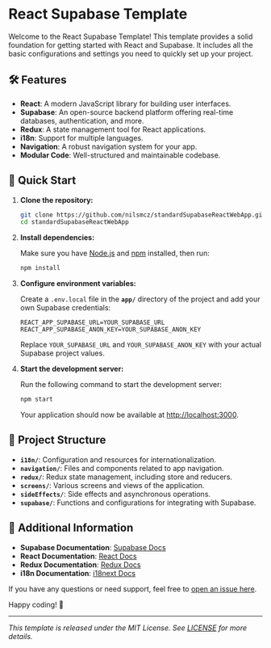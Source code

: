 # React Supabase Template

Welcome to the React Supabase Template! This template provides a solid foundation for getting started with React and Supabase. It includes all the basic configurations and settings you need to quickly set up your project.

## 🛠️ Features

- **React**: A modern JavaScript library for building user interfaces.
- **Supabase**: An open-source backend platform offering real-time databases, authentication, and more.
- **Redux**: A state management tool for React applications.
- **i18n**: Support for multiple languages.
- **Navigation**: A robust navigation system for your app.
- **Modular Code**: Well-structured and maintainable codebase.

## 🚀 Quick Start

1. **Clone the repository:**

   ```bash
   git clone https://github.com/nilsmcz/standardSupabaseReactWebApp.git
   cd standardSupabaseReactWebApp
   ```

2. **Install dependencies:**

   Make sure you have [Node.js](https://nodejs.org/) and [npm](https://www.npmjs.com/) installed, then run:

   ```bash
   npm install
   ```

3. **Configure environment variables:**

   Create a `.env.local` file in the **`app/`** directory of the project and add your own Supabase credentials:

   ```env
   REACT_APP_SUPABASE_URL=YOUR_SUPABASE_URL
   REACT_APP_SUPABASE_ANON_KEY=YOUR_SUPABASE_ANON_KEY
   ```

   Replace `YOUR_SUPABASE_URL` and `YOUR_SUPABASE_ANON_KEY` with your actual Supabase project values.

4. **Start the development server:**

   Run the following command to start the development server:

   ```bash
   npm start
   ```

   Your application should now be available at [http://localhost:3000](http://localhost:3000).

## 📂 Project Structure

- **`i18n/`**: Configuration and resources for internationalization.
- **`navigation/`**: Files and components related to app navigation.
- **`redux/`**: Redux state management, including store and reducers.
- **`screens/`**: Various screens and views of the application.
- **`sideEffects/`**: Side effects and asynchronous operations.
- **`supabase/`**: Functions and configurations for integrating with Supabase.

## 📝 Additional Information

- **Supabase Documentation**: [Supabase Docs](https://supabase.com/docs)
- **React Documentation**: [React Docs](https://reactjs.org/docs/getting-started.html)
- **Redux Documentation**: [Redux Docs](https://redux.js.org/)
- **i18n Documentation**: [i18next Docs](https://www.i18next.com/)

If you have any questions or need support, feel free to [open an issue here](https://github.com/nilsmcz/standardSupabaseReactWebApp/issues).

Happy coding! 🚀

---

*This template is released under the MIT License. See [LICENSE](LICENSE) for more details.*